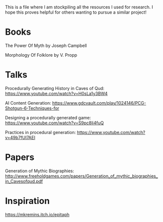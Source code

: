 This is a file where I am stockpiling all the resources I used for research. I hope this proves helpful for others wanting to pursue a similar project!


# Books

The Power Of Myth by Joseph Campbell 

Morphology Of Folklore by V. Propp

# Talks

Procedurally Generating History in Caves of Qud: https://www.youtube.com/watch?v=H0sLa1y3BW4

AI Content Generation: https://www.gdcvault.com/play/1024146/PCG-Shotgun-6-Techniques-for

Designing a procedurally generated game: https://www.youtube.com/watch?v=S9pc8li4fuQ

Practices in procedural generation: https://www.youtube.com/watch?v=49b7fUI7AEI


# Papers

Generation of Mythic Biographies: http://www.freeholdgames.com/papers/Generation_of_mythic_biographies_in_Cavesofqud.pdf


# Inspiration

https://mkremins.itch.io/epitaph

